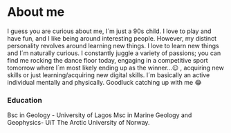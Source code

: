 # About me
I guess you are curious about me, I´m just a 90s child. I love to play and have fun, and I like being around interesting people. However, my distinct personality revolves around learning new things. I love to learn new things and I´m naturally curious. I constantly juggle a variety of passions; you can find me rocking the dance floor today, engaging in a competitive sport tomorrow where I´m most likely ending up as the winner...😉 , acquiring new skills or just learning/acquiring new digital skills. I´m basically an active individual mentally and physically. Goodluck catching up with me 😂 


### Education
Bsc in Geology - University of Lagos
Msc in Marine Geology and Geophysics- UiT The Arctic University of Norway.



